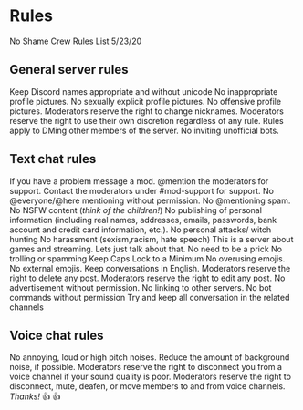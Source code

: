 # **Rules**
 No Shame Crew Rules List 5/23/20
## **General server rules**
Keep Discord names appropriate and without unicode
No inappropriate profile pictures.
No sexually explicit profile pictures.
No offensive profile pictures.
Moderators reserve the right to change nicknames.
Moderators reserve the right to use their own discretion regardless of any rule.
Rules apply to DMing other members of the server.
No inviting unofficial bots.
## **Text chat rules**
If you have a problem message a mod.
@mention the moderators for support.
Contact the moderators under #mod-support for support.
No @everyone/@here mentioning without permission.
No @mentioning spam.
No NSFW content (*think of the children!*)
No publishing of personal information (including real names, addresses, emails, passwords, bank account and credit card information, etc.).
No personal attacks/ witch hunting 
No harassment (sexism,racism, hate speech)
This is a server about games and streaming. Lets just talk about that. No need to be a prick
No trolling or spamming
Keep Caps Lock to a Minimum
No overusing emojis.
No external emojis.
Keep conversations in English.
Moderators reserve the right to delete any post.
Moderators reserve the right to edit any post.
No advertisement without permission.
No linking to other servers.
No bot commands without permission
Try and keep all conversation in the related channels
## **Voice chat rules**
No annoying, loud or high pitch noises.
Reduce the amount of background noise, if possible.
Moderators reserve the right to disconnect you from a voice channel if your sound quality is poor.
Moderators reserve the right to disconnect, mute, deafen, or move members to and from voice channels.
*Thanks!* :+1: :+1:
